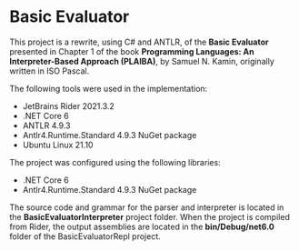 # Basic Evaluator

This project is a rewrite, using C# and ANTLR, of the **Basic Evaluator** 
presented in Chapter 1 of the book **Programming Languages: An Interpreter-Based 
Approach (PLAIBA)**, by Samuel N. Kamin, originally written in ISO Pascal.

The following tools were used in the implementation:
- JetBrains Rider 2021.3.2
- .NET Core 6
- ANTLR 4.9.3
- Antlr4.Runtime.Standard 4.9.3 NuGet package
- Ubuntu Linux 21.10

The project was configured using the following libraries:
- .NET Core 6
- Antlr4.Runtime.Standard 4.9.3 NuGet package

The source code and grammar for the parser and interpreter is located in the 
**BasicEvaluatorInterpreter** project folder.  When the project is compiled from Rider, 
the output assemblies are located in the **bin/Debug/net6.0** folder of the BasicEvaluatorRepl
project.
